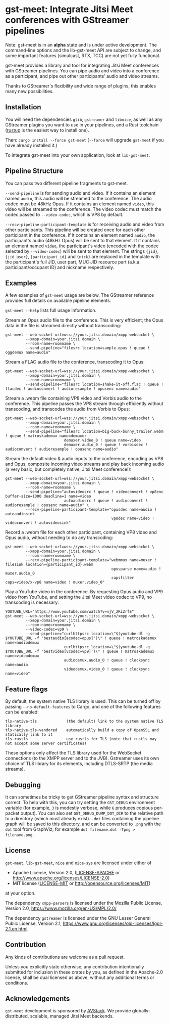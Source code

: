 # gst-meet: Integrate Jitsi Meet conferences with GStreamer pipelines

Note: gst-meet is in an **alpha** state and is under active development. The command-line options and the lib-gst-meet API are subject to change, and some important features (simulcast, RTX, TCC) are not yet fully functional.

gst-meet provides a library and tool for integrating Jitsi Meet conferences with GStreamer pipelines. You can pipe audio and video into a conference as a participant, and pipe out other participants' audio and video streams.

Thanks to GStreamer's flexibility and wide range of plugins, this enables many new possibilities.

## Installation

You will need the dependencies `glib`, `gstreamer` and `libnice`, as well as any GStreamer plugins you want to use in your pipelines, and a Rust toolchain ([rustup](https://rustup.rs/) is the easiest way to install one).

Then: `cargo install --force gst-meet` (`--force` will upgrade `gst-meet` if you have already installed it.)

To integrate gst-meet into your own application, look at `lib-gst-meet`.

## Pipeline Structure

You can pass two different pipeline fragments to gst-meet.

`--send-pipeline` is for sending audio and video. If it contains an element named `audio`, this audio will be streamed to the conference. The audio codec must be 48kHz Opus. If it contains an element named `video`, this video will be streamed to the conference. The video codec must match the codec passed to `--video-codec`, which is VP8 by default.

`--recv-pipeline-participant-template` is for receiving audio and video from other participants. This pipeline will be created once for each other participant in the conference. If it contains an element named `audio`, the participant's audio (48kHz Opus) will be sent to that element. If it contains an element named `video`, the participant's video (encoded with the codec selected by `--video-codec`) will be sent to that element. The strings `{jid}`, `{jid_user}`, `{participant_id}` and `{nick}` are replaced in the template with the participant's full JID, user part, MUC JID resource part (a.k.a. participant/occupant ID) and nickname respectively.

## Examples

A few examples of `gst-meet` usage are below. The GStreamer reference provides full details on available pipeline elements.

`gst-meet --help` lists full usage information.

Stream an Opus audio file to the conference. This is very efficient; the Opus data in the file is streamed directly without transcoding:

```
gst-meet --web-socket-url=wss://your.jitsi.domain/xmpp-websocket \
         --xmpp-domain=your.jitsi.domain \
         --room-name=roomname \
         --send-pipeline="filesrc location=sample.opus ! queue ! oggdemux name=audio"
```

Stream a FLAC audio file to the conference, transcoding it to Opus:

```
gst-meet --web-socket-url=wss://your.jitsi.domain/xmpp-websocket \
         --xmpp-domain=your.jitsi.domain \
         --room-name=roomname \
         --send-pipeline="filesrc location=shake-it-off.flac ! queue ! flacdec ! audioconvert ! audioresample ! opusenc name=audio"
```

Stream a .webm file containing VP8 video and Vorbis audio to the conference. This pipeline passes the VP8 stream through efficiently without transcoding, and transcodes the audio from Vorbis to Opus:

```
gst-meet --web-socket-url=wss://your.jitsi.domain/xmpp-websocket \
         --xmpp-domain=your.jitsi.domain \
         --room-name=roomname \
         --send-pipeline="filesrc location=big-buck-bunny_trailer.webm ! queue ! matroskademux name=demuxer
                          demuxer.video_0 ! queue name=video
                          demuxer.audio_0 ! queue ! vorbisdec ! audioconvert ! audioresample ! opusenc name=audio"
```

Stream the default video & audio inputs to the conference, encoding as VP8 and Opus, composite incoming video streams and play back incoming audio (a very basic, but completely native, Jitsi Meet conference!):

```
gst-meet --web-socket-url=wss://your.jitsi.domain/xmpp-websocket \
         --xmpp-domain=your.jitsi.domain \
         --room-name=roomname \
         --send-pipeline="autovideosrc ! queue ! videoconvert ! vp8enc buffer-size=1000 deadline=1 name=video
                          autoaudiosrc ! queue ! audioconvert ! audioresample ! opusenc name=audio" \
         --recv-pipeline-participant-template="opusdec name=audio ! autoaudiosink
                                               vp8dec name=video ! videoconvert ! autovideosink"
```

Record a .webm file for each other participant, containing VP8 video and Opus audio, without needing to do any transcoding:

```
gst-meet --web-socket-url=wss://your.jitsi.domain/xmpp-websocket \
         --xmpp-domain=your.jitsi.domain \
         --room-name=roomname \
         --recv-pipeline-participant-template="webmmux name=muxer ! filesink location={participant_id}.webm
                                               opusparse name=audio ! muxer.audio_0
                                               capsfilter caps=video/x-vp8 name=video ! muxer.video_0"
```

Play a YouTube video in the conference. By requesting Opus audio and VP9 video from YouTube, and setting the Jitsi Meet video codec to VP9, no transcoding is necessary:

```
YOUTUBE_URL="https://www.youtube.com/watch?v=vjV_2Ri2rfE"
gst-meet --web-socket-url=wss://your.jitsi.domain/xmpp-websocket \
         --xmpp-domain=your.jitsi.domain \
         --room-name=roomname \
         --video-codec=vp9 \
         --send-pipeline="curlhttpsrc location=\"$(youtube-dl -g $YOUTUBE_URL -f 'bestaudio[acodec=opus]')\" ! queue ! matroskademux name=audiodemux
                          curlhttpsrc location=\"$(youtube-dl -g $YOUTUBE_URL -f 'bestvideo[vcodec=vp9]')\" ! queue ! matroskademux name=videodemux
                          audiodemux.audio_0 ! queue ! clocksync name=audio
                          videodemux.video_0 ! queue ! clocksync name=video"
```

## Feature flags

By default, the system native TLS library is used. This can be turned off by passing `--no-default-features` to Cargo, and one of the following features can be enabled:

```
tls-native-tls             (the default) link to the system native TLS library
tls-native-tls-vendored    automatically build a copy of OpenSSL and statically link to it
tls-rustls                 use rustls for TLS (note that rustls may not accept some server certificates)
```

These options only affect the TLS library used for the WebSocket connections (to the XMPP server and to the JVB).
Gstreamer uses its own choice of TLS library for its elements, including DTLS-SRTP (the media streams).

## Debugging

It can sometimes be tricky to get GStreamer pipeline syntax and structure correct. To help with this, you can try setting the `GST_DEBUG` environment variable (for example, `3` is modestly verbose, while `6` produces copious per-packet output). You can also set `GST_DEBUG_DUMP_DOT_DIR` to the relative path to a directory (which must already exist). `.dot` files containing the pipeline graph will be saved to this directory, and can be converted to `.png` with the `dot` tool from GraphViz; for example `dot filename.dot -Tpng > filename.png`.

## License

`gst-meet`, `lib-gst-meet`, `nice` and `nice-sys` are licensed under either of

 * Apache License, Version 2.0, ([LICENSE-APACHE](LICENSE-APACHE) or http://www.apache.org/licenses/LICENSE-2.0)
 * MIT license ([LICENSE-MIT](LICENSE-MIT) or http://opensource.org/licenses/MIT)

at your option.

The dependency `xmpp-parsers` is licensed under the Mozilla Public License, Version 2.0, https://www.mozilla.org/en-US/MPL/2.0/

The dependency `gstreamer` is licensed under the GNU Lesser General Public License, Version 2.1, https://www.gnu.org/licenses/old-licenses/lgpl-2.1.en.html.

## Contribution

Any kinds of contributions are welcome as a pull request.

Unless you explicitly state otherwise, any contribution intentionally submitted for inclusion in these crates by you, as defined in the Apache-2.0 license, shall be dual licensed as above, without any additional terms or conditions.

## Acknowledgements

`gst-meet` development is sponsored by [AVStack](https://www.avstack.io/). We provide globally-distributed, scalable, managed Jitsi Meet backends.
